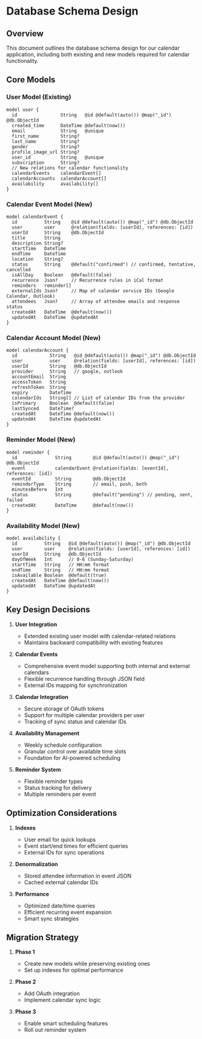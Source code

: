 # Database Schema Design

## Overview

This document outlines the database schema design for our calendar application, including both existing and new models required for calendar functionality.

## Core Models

### User Model (Existing)

```prisma
model user {
  id                String   @id @default(auto()) @map("_id") @db.ObjectId
  created_time      DateTime @default(now())
  email             String   @unique
  first_name        String?
  last_name         String?
  gender            String?
  profile_image_url String?
  user_id           String   @unique
  subscription      String?
  // New relations for calendar functionality
  calendarEvents    calendarEvent[]
  calendarAccounts  calendarAccount[]
  availability      availability[]
}
```

### Calendar Event Model (New)

```prisma
model calendarEvent {
  id          String    @id @default(auto()) @map("_id") @db.ObjectId
  user        user      @relation(fields: [userId], references: [id])
  userId      String    @db.ObjectId
  title       String
  description String?
  startTime   DateTime
  endTime     DateTime
  location    String?
  status      String    @default("confirmed") // confirmed, tentative, cancelled
  isAllDay    Boolean   @default(false)
  recurrence  Json?     // Recurrence rules in iCal format
  reminders   reminder[]
  externalIds Json?     // Map of calendar service IDs (Google Calendar, Outlook)
  attendees   Json?     // Array of attendee emails and response status
  createdAt   DateTime  @default(now())
  updatedAt   DateTime  @updatedAt
}
```

### Calendar Account Model (New)

```prisma
model calendarAccount {
  id            String   @id @default(auto()) @map("_id") @db.ObjectId
  user          user     @relation(fields: [userId], references: [id])
  userId        String   @db.ObjectId
  provider      String   // google, outlook
  accountEmail  String
  accessToken   String
  refreshToken  String
  expiry        DateTime
  calendarIds   String[] // List of calendar IDs from the provider
  isPrimary     Boolean  @default(false)
  lastSynced    DateTime?
  createdAt     DateTime @default(now())
  updatedAt     DateTime @updatedAt
}
```

### Reminder Model (New)

```prisma
model reminder {
  id              String        @id @default(auto()) @map("_id") @db.ObjectId
  event           calendarEvent @relation(fields: [eventId], references: [id])
  eventId         String        @db.ObjectId
  reminderType    String        // email, push, both
  minutesBefore   Int
  status          String        @default("pending") // pending, sent, failed
  createdAt       DateTime      @default(now())
}
```

### Availability Model (New)

```prisma
model availability {
  id          String   @id @default(auto()) @map("_id") @db.ObjectId
  user        user     @relation(fields: [userId], references: [id])
  userId      String   @db.ObjectId
  dayOfWeek   Int      // 0-6 (Sunday-Saturday)
  startTime   String   // HH:mm format
  endTime     String   // HH:mm format
  isAvailable Boolean  @default(true)
  createdAt   DateTime @default(now())
  updatedAt   DateTime @updatedAt
}
```

## Key Design Decisions

1. **User Integration**

   - Extended existing user model with calendar-related relations
   - Maintains backward compatibility with existing features

2. **Calendar Events**

   - Comprehensive event model supporting both internal and external calendars
   - Flexible recurrence handling through JSON field
   - External IDs mapping for synchronization

3. **Calendar Integration**

   - Secure storage of OAuth tokens
   - Support for multiple calendar providers per user
   - Tracking of sync status and calendar IDs

4. **Availability Management**

   - Weekly schedule configuration
   - Granular control over available time slots
   - Foundation for AI-powered scheduling

5. **Reminder System**
   - Flexible reminder types
   - Status tracking for delivery
   - Multiple reminders per event

## Optimization Considerations

1. **Indexes**

   - User email for quick lookups
   - Event start/end times for efficient queries
   - External IDs for sync operations

2. **Denormalization**

   - Stored attendee information in event JSON
   - Cached external calendar IDs

3. **Performance**
   - Optimized date/time queries
   - Efficient recurring event expansion
   - Smart sync strategies

## Migration Strategy

1. **Phase 1**

   - Create new models while preserving existing ones
   - Set up indexes for optimal performance

2. **Phase 2**

   - Add OAuth integration
   - Implement calendar sync logic

3. **Phase 3**
   - Enable smart scheduling features
   - Roll out reminder system
